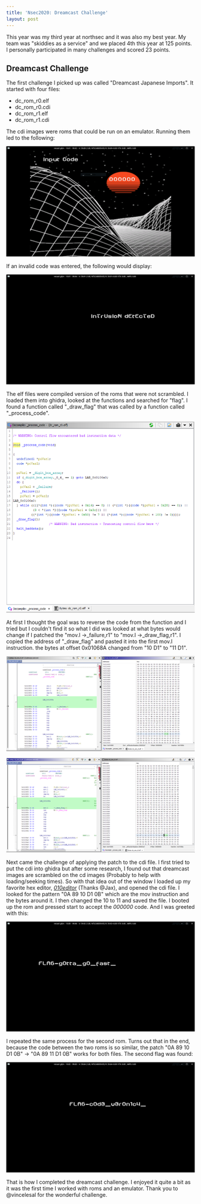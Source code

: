 ```yaml
---
title: 'Nsec2020: Dreamcast Challenge'
layout: post
---
```


This year was my third year at northsec and it was also my best year. My team was "skiddies as a service" and we placed 4th this year at 125 points. I personally participated in many challenges and scored 23 points.

## Dreamcast Challenge
The first challenge I picked up was called "Dreamcast Japanese Imports". It started with four files:

* dc_rom_r0.elf
* dc_rom_r0.cdi
* dc_rom_r1.elf
* dc_rom_r1.cdi

The cdi images were roms that could be run on an emulator. Running them led to the following:

![Initial Screen](/assets/nsec/dreamcast_rom_challenge_boot.PNG)

If an invalid code was entered, the following would display:

![Invalid Code](/assets/nsec/dreamcast_rom_challenge_inval.PNG)

The elf files were compiled version of the roms that were not scrambled. I loaded them into ghidra, looked at the functions and searched for "flag". I found a function called "\_draw_flag" that was called by a function called "\_process_code". 

![\_process_code](/assets/nsec/dreamcast_rom_challenge_process_code0.PNG)

At first I thought the goal was to reverse the code from the function and I tried but I couldn't find it so what I did was looked at what bytes would change if I patched the "mov.l  ->\_failure,r1" to "mov.l  ->\_draw_flag,r1". I copied the address of "\_draw_flag" and pasted it into the first mov.l instruction. the bytes at offset 0x01068A changed from "10 D1" to "11 D1". 

![Bytes before](/assets/nsec/dreamcast_rom_challenge_process_bytes_before.PNG)

![Bytes after](/assets/nsec/dreamcast_rom_challenge_process_bytes_after.PNG)

Next came the challenge of applying the patch to the cdi file. I first tried to put the cdi into ghidra but after some research, I found out that dreamcast images are scrambled on the cd images (Probably to help with loading/seeking times). So with that idea out of the window I loaded up my favorite hex editor, [*010editor*](https://www.sweetscape.com/010editor/) (Thanks @Jax), and opened the cdi file. I looked for the pattern "0A 89 10 D1 0B" which are the mov instruction and the bytes around it. I then changed the 10 to 11 and saved the file. I booted up the rom and pressed start to accept the _000000_ code. And I was greeted with this:

![gotta go fast!](/assets/nsec/dreamcast_rom_challenge_flag1.PNG)

I repeated the same process for the second rom. Turns out that in the end, because the code between the two roms is so similar, the patch "0A 89 10 D1 0B" -> "0A 89 11 D1 0B" works for both files. The second flag was found:

![code veronica](/assets/nsec/dreamcast_rom_challenge_flag2.PNG)

That is how I completed the dreamcast challenge. I enjoyed it quite a bit as it was the first time I worked with roms and an emulator. Thank you to @vincelesal for the wonderful challenge.
